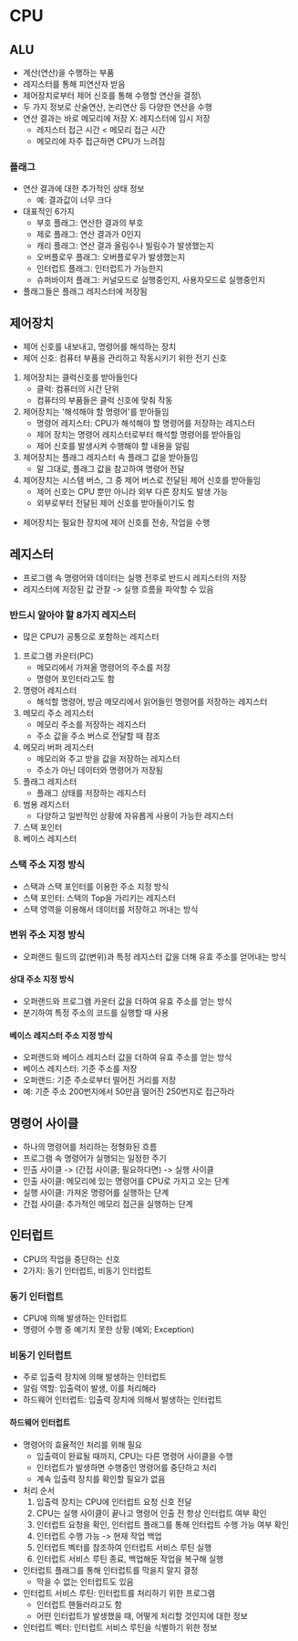 # CPU
## ALU
- 계산(연산)을 수행하는 부품 
- 레지스터를 통해 피연산자 받음
- 제어장치로부터 제어 신호를 통해 수행할 연산을 결정\
- 두 가지 정보로 산술연산, 논리연산 등 다양한 연산을 수행
- 연산 결과는 바로 메모리에 저장 X: 레지스터에 임시 저장
    - 레지스터 접근 시간 < 메모리 접근 시간
    - 메모리에 자주 접근하면 CPU가 느려짐
### 플래그
- 연산 결과에 대한 추가적인 상태 정보
    - 예: 결과값이 너무 크다
- 대표적인 6가지
    - 부호 플래그: 연산한 결과의 부호
    - 제로 플래그: 연산 결과가 0인지
    - 캐리 플래그: 연산 결과 올림수나 빌림수가 발생했는지
    - 오버플로우 플래그: 오버플로우가 발생했는지
    - 인터럽트 플래그: 인터럽트가 가능한지
    - 슈퍼바이저 플래그: 커널모드로 실행중인지, 사용자모드로 실행중인지
- 플래그들은 플래그 레지스터에 저장됨

## 제어장치
- 제어 신호를 내보내고, 명령어를 해석하는 장치
- 제어 신호: 컴퓨터 부품을 관리하고 작동시키기 위한 전기 신호
1. 제어장치는 클럭신호를 받아들인다
    - 클럭: 컴퓨터의 시간 단위
    - 컴퓨터의 부품들은 클럭 신호에 맞춰 작동
2. 제어장치는 '해석해야 할 명령어'를 받아들임
    - 명령어 레지스터: CPU가 해석해야 할 명령어를 저장하는 레지스터
    - 제어 장치는 명령어 레지스터로부터 해석할 명령어를 받아들임
    - 제어 신호를 발생시켜 수행해야 할 내용을 알림
3. 제어장치는 플래그 레지스터 속 플래그 값을 받아들임
    - 말 그대로, 플래그 값을 참고하여 명령어 전달
4. 제어장치는 시스템 버스, 그 중 제어 버스로 전달된 제어 신호를 받아들임
    - 제어 신호는 CPU 뿐만 아니라 외부 다른 장치도 발생 가능
    - 외부로부터 전달된 제어 신호를 받아들이기도 함 
- 제어장치는 필요한 장치에 제어 신호를 전송, 작업을 수행 

## 레지스터
- 프로그램 속 명령어와 데이터는 실행 전후로 반드시 레지스터의 저장
- 레지스터에 저장된 값 관찰 -> 실행 흐름을 파악할 수 있음
### 반드시 알아야 할 8가지 레지스터
- 많은 CPU가 공통으로 포함하는 레지스터
1. 프로그램 카운터(PC)
    - 메모리에서 가져올 명령어의 주소를 저장
    - 명령어 포인터라고도 함
2. 명령어 레지스터
    - 해석할 명령어, 방금 메모리에서 읽어들인 명령어를 저장하는 레지스터
3. 메모리 주소 레지스터
    - 메모리 주소를 저장하는 레지스터
    - 주소 값을 주소 버스로 전달할 때 참조
4. 메모리 버퍼 레지스터
    - 메모리와 주고 받을 값을 저장하는 레지스터
    - 주소가 아닌 데이터와 명령어가 저장됨
5. 플래그 레지스터
    - 플래그 상태를 저장하는 레지스터
6. 범용 레지스터
    - 다양하고 일반적인 상황에 자유롭게 사용이 가능한 레지스터
7. 스택 포인터
8. 베이스 레지스터
### 스택 주소 지정 방식
- 스택과 스택 포인터를 이용한 주소 지정 방식
- 스택 포인터: 스택의 Top을 가리키는 레지스터
- 스택 영역을 이용해서 데이터를 저장하고 꺼내는 방식
### 변위 주소 지정 방식
- 오퍼랜드 필드의 값(변위)과 특정 레지스터 값을 더해 유효 주소를 얻어내는 방식
#### 상대 주소 지정 방식 
- 오퍼랜드와 프로그램 카운터 값을 더하여 유효 주소를 얻는 방식
- 분기하여 특정 주소의 코드를 실행할 때 사용
#### 베이스 레지스터 주소 지정 방식
- 오퍼랜드와 베이스 레지스터 값을 더하여 유효 주소를 얻는 방식
- 베이스 레지스터: 기준 주소를 저장
- 오퍼랜드: 기준 주소로부터 떨어진 거리를 저장
- 예: 기준 주소 200번지에서 50만큼 떨어진 250번지로 접근하라

## 명령어 사이클
- 하나의 명령어를 처리하는 정형화된 흐름
- 프로그램 속 명령어가 실행되는 일정한 주기
- 인출 사이클 -> (간접 사이클; 필요하다면) -> 실행 사이클
- 인출 사이클: 메모리에 있는 명령어를 CPU로 가지고 오는 단계
- 실행 사이클: 가져온 명령어를 실행하는 단계
- 간접 사이클: 추가적인 메모리 접근을 실행하는 단계

## 인터럽트
- CPU의 작업을 중단하는 신호
- 2가지: 동기 인터럽트, 비동기 인터럽트
### 동기 인터럽트
- CPU에 의해 발생하는 인터럽트
- 명령어 수행 중 예기치 못한 상황 (예외; Exception)
### 비동기 인터럽트
- 주로 입출력 장치에 의해 발생하는 인터럽트
- 알림 역할: 입출력이 발생, 이를 처리해라
- 하드웨어 인터럽트: 입출력 장치에 의해서 발생하는 인터럽트
#### 하드웨어 인터럽트
- 명령어의 효율적인 처리를 위해 필요
    - 입출력이 완료될 때까지, CPU는 다른 명령어 사이클을 수행
    - 인터럽트가 발생하면 수행중인 명령어를 중단하고 처리
    - 계속 입출력 장치를 확인할 필요가 없음
- 처리 순서
    1. 입출력 장치는 CPU에 인터럽트 요청 신호 전달
    2. CPU는 실행 사이클이 끝나고 명령어 인출 전 항상 인터럽트 여부 확인
    3. 인터럽트 요청을 확인, 인터럽트 플래그를 통해 인터럽트 수행 가능 여부 확인
    4. 인터럽트 수행 가능 -> 현재 작업 백업
    5. 인터럽트 벡터를 참조하여 인터럽트 서비스 루틴 실행
    6. 인터럽트 서비스 루틴 종료, 백업해둔 작업을 복구해 실행
- 인터럽트 플래그를 통해 인터럽트를 막을지 말지 결정
    - 막을 수 없는 인터럽트도 있음
- 인터럽트 서비스 루틴: 인터럽트를 처리하기 위한 프로그램
    - 인터럽트 핸들러라고도 함
    - 어떤 인터럽트가 발생했을 때, 어떻게 처리할 것인지에 대한 정보
- 인터럽트 벡터: 인터럽트 서비스 루틴을 식별하기 위한 정보